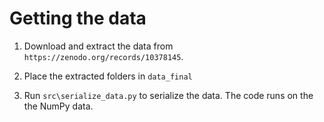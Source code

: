 # Getting the data

1. Download and extract the data from `https://zenodo.org/records/10378145`.

2. Place the extracted folders in `data_final`

3. Run `src\serialize_data.py` to serialize the data. The code runs on the the NumPy data.